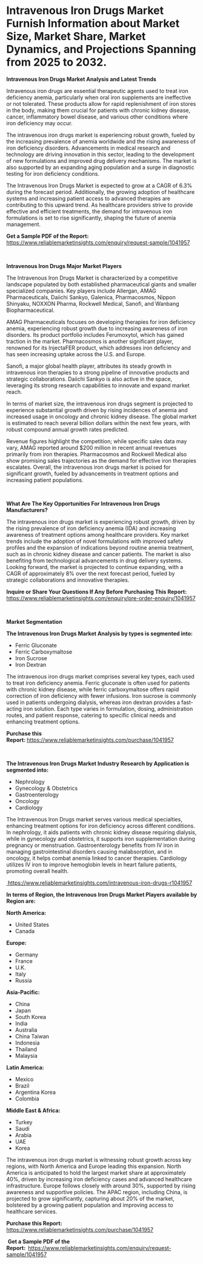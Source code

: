 <p><h1>Intravenous Iron Drugs Market Furnish Information about Market Size, Market Share, Market Dynamics, and Projections Spanning from 2025 to 2032.</h1></p><p><strong>Intravenous Iron Drugs Market Analysis and Latest Trends</strong></p>
<p><p>Intravenous iron drugs are essential therapeutic agents used to treat iron deficiency anemia, particularly when oral iron supplements are ineffective or not tolerated. These products allow for rapid replenishment of iron stores in the body, making them crucial for patients with chronic kidney disease, cancer, inflammatory bowel disease, and various other conditions where iron deficiency may occur.</p><p>The intravenous iron drugs market is experiencing robust growth, fueled by the increasing prevalence of anemia worldwide and the rising awareness of iron deficiency disorders. Advancements in medical research and technology are driving innovation in this sector, leading to the development of new formulations and improved drug delivery mechanisms. The market is also supported by an expanding aging population and a surge in diagnostic testing for iron deficiency conditions.</p><p>The Intravenous Iron Drugs Market is expected to grow at a CAGR of 6.3% during the forecast period. Additionally, the growing adoption of healthcare systems and increasing patient access to advanced therapies are contributing to this upward trend. As healthcare providers strive to provide effective and efficient treatments, the demand for intravenous iron formulations is set to rise significantly, shaping the future of anemia management.</p></p>
<p><strong>Get a Sample PDF of the Report:&nbsp;</strong> <a href="https://www.reliablemarketinsights.com/enquiry/request-sample/1041957?utm_campaign=2743&utm_medium=2&utm_source=Github&utm_content=ia&utm_term=19042025&utm_id=intravenous-iron-drugs">https://www.reliablemarketinsights.com/enquiry/request-sample/1041957</a></p>
<p>&nbsp;</p>
<p><strong>Intravenous Iron Drugs Major Market Players</strong></p>
<p><p>The Intravenous Iron Drugs Market is characterized by a competitive landscape populated by both established pharmaceutical giants and smaller specialized companies. Key players include Allergan, AMAG Pharmaceuticals, Daiichi Sankyo, Galenica, Pharmacosmos, Nippon Shinyaku, NOXXON Pharma, Rockwell Medical, Sanofi, and Wanbang Biopharmaceutical.</p><p>AMAG Pharmaceuticals focuses on developing therapies for iron deficiency anemia, experiencing robust growth due to increasing awareness of iron disorders. Its product portfolio includes Ferumoxytol, which has gained traction in the market. Pharmacosmos is another significant player, renowned for its InjectaFER product, which addresses iron deficiency and has seen increasing uptake across the U.S. and Europe.</p><p>Sanofi, a major global health player, attributes its steady growth in intravenous iron therapies to a strong pipeline of innovative products and strategic collaborations. Daiichi Sankyo is also active in the space, leveraging its strong research capabilities to innovate and expand market reach.</p><p>In terms of market size, the intravenous iron drugs segment is projected to experience substantial growth driven by rising incidences of anemia and increased usage in oncology and chronic kidney disease. The global market is estimated to reach several billion dollars within the next few years, with robust compound annual growth rates predicted.</p><p>Revenue figures highlight the competition; while specific sales data may vary, AMAG reported around $200 million in recent annual revenues primarily from iron therapies. Pharmacosmos and Rockwell Medical also show promising sales trajectories as the demand for effective iron therapies escalates. Overall, the intravenous iron drugs market is poised for significant growth, fueled by advancements in treatment options and increasing patient populations.</p></p>
<p>&nbsp;</p>
<p><strong>What Are The Key Opportunities For Intravenous Iron Drugs Manufacturers?</strong></p>
<p><p>The intravenous iron drugs market is experiencing robust growth, driven by the rising prevalence of iron deficiency anemia (IDA) and increasing awareness of treatment options among healthcare providers. Key market trends include the adoption of novel formulations with improved safety profiles and the expansion of indications beyond routine anemia treatment, such as in chronic kidney disease and cancer patients. The market is also benefiting from technological advancements in drug delivery systems. Looking forward, the market is projected to continue expanding, with a CAGR of approximately 8% over the next forecast period, fueled by strategic collaborations and innovative therapies.</p></p>
<p><strong>Inquire or Share Your Questions If Any Before Purchasing This Report:</strong> <a href="https://www.reliablemarketinsights.com/enquiry/pre-order-enquiry/1041957?utm_campaign=2743&utm_medium=2&utm_source=Github&utm_content=ia&utm_term=19042025&utm_id=intravenous-iron-drugs">https://www.reliablemarketinsights.com/enquiry/pre-order-enquiry/1041957</a></p>
<p>&nbsp;</p>
<p><strong>Market Segmentation</strong></p>
<p><strong>The Intravenous Iron Drugs Market Analysis by types is segmented into:</strong></p>
<p><ul><li>Ferric Gluconate</li><li>Ferric Carboxymaltose</li><li>Iron Sucrose</li><li>Iron Dextran</li></ul></p>
<p><p>The intravenous iron drugs market comprises several key types, each used to treat iron deficiency anemia. Ferric gluconate is often used for patients with chronic kidney disease, while ferric carboxymaltose offers rapid correction of iron deficiency with fewer infusions. Iron sucrose is commonly used in patients undergoing dialysis, whereas iron dextran provides a fast-acting iron solution. Each type varies in formulation, dosing, administration routes, and patient response, catering to specific clinical needs and enhancing treatment options.</p></p>
<p><strong>Purchase this Report:&nbsp;</strong><a href="https://www.reliablemarketinsights.com/purchase/1041957?utm_campaign=2743&utm_medium=2&utm_source=Github&utm_content=ia&utm_term=19042025&utm_id=intravenous-iron-drugs">https://www.reliablemarketinsights.com/purchase/1041957</a></p>
<p>&nbsp;</p>
<p><strong>The Intravenous Iron Drugs Market Industry Research by Application is segmented into:</strong></p>
<p><ul><li>Nephrology</li><li>Gynecology & Obstetrics</li><li>Gastroenterology</li><li>Oncology</li><li>Cardiology</li></ul></p>
<p><p>The Intravenous Iron Drugs market serves various medical specialties, enhancing treatment options for iron deficiency across different conditions. In nephrology, it aids patients with chronic kidney disease requiring dialysis, while in gynecology and obstetrics, it supports iron supplementation during pregnancy or menstruation. Gastroenterology benefits from IV iron in managing gastrointestinal disorders causing malabsorption, and in oncology, it helps combat anemia linked to cancer therapies. Cardiology utilizes IV iron to improve hemoglobin levels in heart failure patients, promoting overall health.</p></p>
<p><a href="https://www.reliablemarketinsights.com/intravenous-iron-drugs-r1041957?utm_campaign=2743&utm_medium=2&utm_source=Github&utm_content=ia&utm_term=19042025&utm_id=intravenous-iron-drugs">&nbsp;https://www.reliablemarketinsights.com/intravenous-iron-drugs-r1041957</a></p>
<p><strong>In terms of Region, the Intravenous Iron Drugs Market Players available by Region are:</strong></p>
<p>
    <p> <strong> North America: </strong>
        <ul>
            <li>United States</li>
            <li>Canada</li>
        </ul>
        </p> 
    <p> <strong> Europe: </strong>
        <ul>
            <li>Germany</li>
            <li>France</li>
            <li>U.K.</li>
            <li>Italy</li>
            <li>Russia</li>
        </ul>
        </p> 
    <p> <strong> Asia-Pacific: </strong>
        <ul>
            <li>China</li>
            <li>Japan</li>
            <li>South Korea</li>
            <li>India</li>
            <li>Australia</li>
            <li>China Taiwan</li>
            <li>Indonesia</li>
            <li>Thailand</li>
            <li>Malaysia</li>
        </ul>
        </p> 
    <p> <strong> Latin America: </strong>
        <ul>
            <li>Mexico</li>
            <li>Brazil</li>
            <li>Argentina Korea</li>
            <li>Colombia</li>
        </ul>
        </p> 
    <p> <strong> Middle East & Africa: </strong>
        <ul>
            <li>Turkey</li>
            <li>Saudi</li>
            <li>Arabia</li>
            <li>UAE</li>
            <li>Korea</li>
        </ul>
    </p>
    </p>
<p><p>The intravenous iron drugs market is witnessing robust growth across key regions, with North America and Europe leading this expansion. North America is anticipated to hold the largest market share at approximately 40%, driven by increasing iron deficiency cases and advanced healthcare infrastructure. Europe follows closely with around 30%, supported by rising awareness and supportive policies. The APAC region, including China, is projected to grow significantly, capturing about 20% of the market, bolstered by a growing patient population and improving access to healthcare services.</p></p>
<p><strong>Purchase this Report: </strong><a href="https://www.reliablemarketinsights.com/purchase/1041957?utm_campaign=2743&utm_medium=2&utm_source=Github&utm_content=ia&utm_term=19042025&utm_id=intravenous-iron-drugs">https://www.reliablemarketinsights.com/purchase/1041957</a></p>
<p>&nbsp;<strong>Get a Sample PDF of the Report:&nbsp;&nbsp;</strong><a href="https://www.reliablemarketinsights.com/enquiry/request-sample/1041957?utm_campaign=2743&utm_medium=2&utm_source=Github&utm_content=ia&utm_term=19042025&utm_id=intravenous-iron-drugs">https://www.reliablemarketinsights.com/enquiry/request-sample/1041957</a></p>
<p><strong></strong></p>
<p><p></p><p></p><p></p></p>
